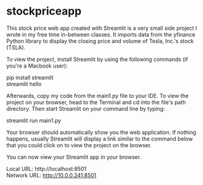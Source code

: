 # stockpriceapp

This stock price web app created with Streamlit is a very small side project I wrote in my free time in-between classes. 
It imports data from the yfinance Python library to display the closing price and volume of Tesla, Inc.'s stock (TSLA). 

To view the project, install Streamlit by using the following commands (if you're a Macbook user): 

pip install streamlit                                                                                         
streamlit hello

Afterwards, copy my code from the main1.py file to your IDE. 
To view the project on your browser, head to the Terminal and cd into the file's path directory. Then start Streamlit on your command line by typing: 

streamlit run main1.py 

Your browser should automatically show you the web application. If nothing happens, usually Streamlit will display a link similar to the command below that you could click on to view the project on the browser. 


 You can now view your Streamlit app in your browser.

  Local URL: http://localhost:8501                                                                           
  Network URL: http://10.0.0.241:8501
